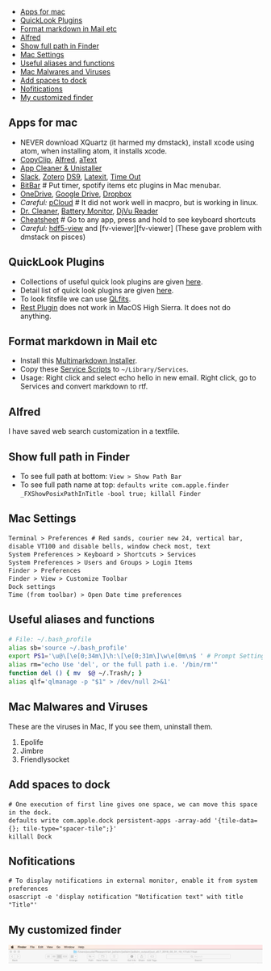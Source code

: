 - [Apps for mac](#apps-for-mac)
- [QuickLook Plugins](#quicklook-plugins)
- [Format markdown in Mail etc](#format-markdown-in-mail-etc)
- [Alfred](#alfred)
- [Show full path in Finder](#show-full-path-in-finder)
- [Mac Settings](#mac-settings)
- [Useful aliases and functions](#useful-aliases-and-functions)
- [Mac Malwares and Viruses](#mac-malwares-and-viruses)
- [Add spaces to dock](#add-spaces-to-dock)
- [Nofitications](#nofitications)
- [My customized finder](#my-customized-finder)

## Apps for mac
- NEVER download XQuartz (it harmed my dmstack), install xcode using atom, when installing atom, it installs xcode.
- [CopyClip][copyclip], [Alfred][alfred], [aText][atext]
- [App Cleaner & Unistaller][app-cleaner-and-uninstaller]
- [Slack][slack], [Zotero][zotero] [DS9][ds9], [Latexit][latexit], [Time Out][time-out]
- [BitBar][bitbar] # Put timer, spotify items etc plugins in Mac menubar.
- [OneDrive][onedrive], [Google Drive][google-drive], [Dropbox][dropbox]
-  _Careful:_ [pCloud][pcloud] # It did not work well in macpro, but is working in linux.
- [Dr. Cleaner][dr-cleaner], [Battery Monitor][battery-monitor], [DjVu Reader][djvu-reader]
- [Cheatsheet][cheatsheet] # Go to any app, press and hold to see keyboard shortcuts
- _Careful:_ [hdf5-view][hdf5-view] and [fv-viewer][fv-viewer] (These gave problem with dmstack on pisces)

## QuickLook Plugins
- Collections of useful quick look plugins are given [here](https://github.com/sindresorhus/quick-look-plugins).
- Detail list of quick look plugins are given [here](http://www.quicklookplugins.com/).
- To look fitsfile we can use [QLfits](https://github.com/onekiloparsec/QLFits).
- [Rest Plugin](https://github.com/cluther/qlrest) does not work in MacOS High Sierra. It does not do anything.

## Format markdown in Mail etc
- Install this [Multimarkdown Installer](http://brettterpstra.com/2013/03/08/new-in-the-markdown-service-tools-in-place-markdown-to-rtf/).
- Copy these [Service Scripts](http://brettterpstra.com/projects/markdown-service-tools/) to `~/Library/Services`.
- Usage: Right click and select echo hello in new email. Right click, go to Services and convert markdown to rtf.


## Alfred
I have saved web search customization in a textfile.

## Show full path in Finder
- To see full path at bottom: `View > Show Path Bar`
- To see full path name at top: `defaults write com.apple.finder _FXShowPosixPathInTitle -bool true; killall Finder`

## Mac Settings
```
Terminal > Preferences # Red sands, courier new 24, vertical bar, disable VT100 and disable bells, window check most, text
System Preferences > Keyboard > Shortcuts > Services
System Preferences > Users and Groups > Login Items
Finder > Preferences 
Finder > View > Customize Toolbar
Dock settings
Time (from toolbar) > Open Date time preferences

```

## Useful aliases and functions
```bash
# File: ~/.bash_profile
alias sb='source ~/.bash_profile'
export PS1='\u@\[\e[0;34m\]\h:\[\e[0;31m\]\w\e[0m\n$ ' # Prompt Settings in terminal.
alias rm="echo Use 'del', or the full path i.e. '/bin/rm'"
function del () { mv  $@ ~/.Trash/; }
alias qlf='qlmanage -p "$1" > /dev/null 2>&1'
```

## Mac Malwares and Viruses
These are the viruses in Mac, If you see them, uninstall them.
1. Epolife
2. Jimbre
3. Friendlysocket

## Add spaces to dock
```
# One execution of first line gives one space, we can move this space in the dock.
defaults write com.apple.dock persistent-apps -array-add '{tile-data={}; tile-type="spacer-tile";}'
killall Dock
```

## Nofitications
```
# To display notifications in external monitor, enable it from system preferences
osascript -e 'display notification "Notification text" with title "Title"'
```


## My customized finder
![Finder Customized Toolbar](images/Finder_toolbar.png)

[alfred]: https://www.alfredapp.com/
[app-cleaner-and-uninstaller]: https://itunes.apple.com/us/app/app-cleaner-uninstaller/id1013897218?mt=12
[atext]: http://www.trankynam.com/atext/
[battery-monitor]: https://www.macupdate.com/app/mac/50775/battery-monitor
[bitbar]: https://github.com/matryer/bitbar
[cheatsheet]: https://www.mediaatelier.com/CheatSheet/
[copyclip]: https://itunes.apple.com/us/app/copyclip-clipboard-history-manager/id595191960?mt=12
[djvu-reader]: http://www.djvu.org/resources/
[dr-cleaner]: https://www.drcleaner.com/dr-cleaner/
[dropbox]: https://www.dropbox.com/install
[ds9]: http://ds9.si.edu/site/Download.html
[fv-view]: https://heasarc.gsfc.nasa.gov/ftools/fv/
[google-drive]: https://www.google.com/drive/download/
[hdf5-view]: https://www.hdfgroup.org/downloads/
[latexit]: https://www.chachatelier.fr/latexit/latexit-downloads.php
[onedrive]: https://onedrive.live.com/about/en-us/download/
[pcloud]: https://www.pcloud.com/how-to-install-pcloud-drive-mac-os.html?download=mac
[slack]: https://slack.com/downloads/osx
[time-out]: http://www.dejal.com/download/?prod=timeout&vers=2.4&rel=gen&lang=en&op=show&ref=timeout
[zotero]: https://www.zotero.org/download/





